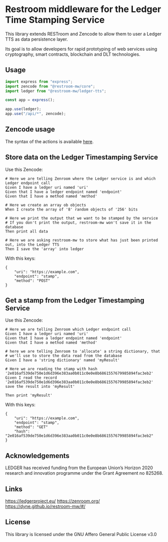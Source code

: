 # Restroom middleware for the Ledger Time Stamping Service

This library extends RESTroom and Zencode to allow them to user a Ledger TTS as data persistence layer.

Its goal is to allow developers for rapid prototyping of web services using cryptography, smart contracts, blockchain and DLT technologies.

## Usage


``` javascript
import express from "express";
import zencode from "@restroom-mw/core";
import ledger from "@restroom-mw/ledger-tts";

const app = express();

app.use(ledger);
app.use("/api/*", zencode);
```

## Zencode usage

The syntax of the actions is available [here]("src/actions.ts").

## Store data on the Ledger Timestamping Service

Use this Zencode:

```
# Here we are telling Zenroom where the Ledger service is and which Ledger endpoint call 
Given I have a ledger uri named 'uri'
Given that I have a ledger endpoint named 'endpoint'
Given that I have a method named 'method'

# Here we create an array ob objects
When I create the array of '8' random objects of '256' bits

# Here we print the output that we want to be stamped by the service
# If you don't print the output, restroom-mw won't save it in the database
Then print all data

# Here we are asking restroom-mw to store what has just been printed out, into the Ledger TTS
Then I save the 'array' into ledger
```

With this keys:

```
{
    "uri": "https://example.com",
    "endpoint": "stamp",
    "method": "POST"
}
```

## Get a stamp from the Ledger Timestamping Service

Use this Zencode:

```
# Here we are telling Zenroom which Ledger endpoint call 
Given I have a ledger uri named 'uri'
Given that I have a ledger endpoint named 'endpoint'
Given that I have a method named 'method'

# here we are telling Zenroom to 'allocate' a string dictionary, that 
# we'll use to store the data read from the database
Given I have a 'string dictionary' named 'myResult'

# Here we are reading the stamp with hash '2e016af539de750e1d6d396e383aa0b011c0e0e8b6861557679985894fac3eb2'
Given I read the record '2e016af539de750e1d6d396e383aa0b011c0e0e8b6861557679985894fac3eb2' save the result into 'myResult'

Then print 'myResult'
```

With this keys:

```
{
    "uri": "https://example.com",
    "endpoint": "stamp",
    "method": "GET"
    "hash": "2e016af539de750e1d6d396e383aa0b011c0e0e8b6861557679985894fac3eb2"
}
```


## Acknowledgements

LEDGER has received funding from the European Union’s Horizon 2020 research and innovation programme under the Grant Agreement no 825268.

## Links

https://ledgerproject.eu/
https://zenroom.org/
https://dyne.github.io/restroom-mw/#/

## License

This library is licensed under the GNU Affero General Public License v3.0